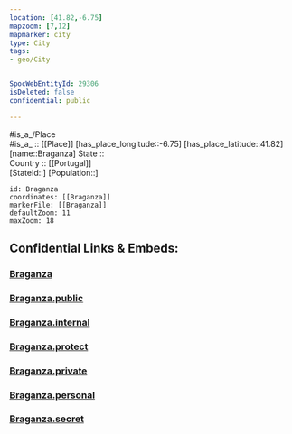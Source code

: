 ```yaml
---
location: [41.82,-6.75] 
mapzoom: [7,12] 
mapmarker: city 
type: City
tags:
- geo/City


SpocWebEntityId: 29306
isDeleted: false
confidential: public

---
```

#is_a_/Place  
#is_a_ :: [[Place]] 
[has_place_longitude::-6.75] 
[has_place_latitude::41.82] 
[name::Braganza] 
State ::  
Country :: [[Portugal]]  
[StateId::] 
[Population::] 



```leaflet
id: Braganza
coordinates: [[Braganza]] 
markerFile: [[Braganza]] 
defaultZoom: 11 
maxZoom: 18
```


## Confidential Links & Embeds: 

### [Braganza](/_Standards/Earth/Continent/Europe/Europe~South/Portugal/Districts~Portugal/Bragança/City/Braganza.md) 

### [Braganza.public](/_public/Earth/Continent/Europe/Europe~South/Portugal/Districts~Portugal/Bragança/City/Braganza.public.md) 

### [Braganza.internal](/_internal/Earth/Continent/Europe/Europe~South/Portugal/Districts~Portugal/Bragança/City/Braganza.internal.md) 

### [Braganza.protect](/_protect/Earth/Continent/Europe/Europe~South/Portugal/Districts~Portugal/Bragança/City/Braganza.protect.md) 

### [Braganza.private](/_private/Earth/Continent/Europe/Europe~South/Portugal/Districts~Portugal/Bragança/City/Braganza.private.md) 

### [Braganza.personal](/_personal/Earth/Continent/Europe/Europe~South/Portugal/Districts~Portugal/Bragança/City/Braganza.personal.md) 

### [Braganza.secret](/_secret/Earth/Continent/Europe/Europe~South/Portugal/Districts~Portugal/Bragança/City/Braganza.secret.md)

